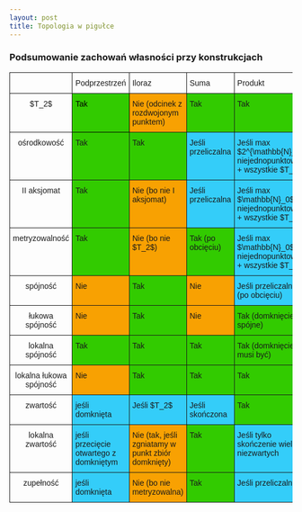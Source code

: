 ```yaml
---
layout: post
title: Topologia w pigułce
---
```


### Podsumowanie zachowań własności przy konstrukcjach 

<meta charset="utf-8" /> 
<style TYPE="text/css">
code.has-jax {font: inherit; font-size: 100%; background: inherit; border: inherit;}
</style>
<!-- From https://stackoverflow.com/a/12979200 -->
<script type="text/x-mathjax-config">

MathJax.Hub.Config({
    tex2jax: {
        inlineMath: [['$','$'], ['\\(','\\)']],
        skipTags: ['script', 'noscript', 'style', 'textarea', 'pre'] // removed 'code' entry
    }
});
MathJax.Hub.Queue(function() {
    var all = MathJax.Hub.getAllJax(), i;
    for(i = 0; all.length > i; i += 1) {
        all[i].SourceElement().parentNode.className += ' has-jax';
    }
});
</script>
<script type="text/javascript" src="https://cdn.mathjax.org/mathjax/latest/MathJax.js?config=TeX-AMS-MML_HTMLorMML"></script>


<style type="text/css">
.tg  {border-collapse:collapse;border-spacing:0;}
.tg td{font-family:Arial, sans-serif;font-size:14px;padding:10px 5px;border-style:solid;border-width:1px;overflow:hidden;word-break:normal;}
.tg th{font-family:Arial, sans-serif;font-size:14px;font-weight:normal;padding:10px 5px;border-style:solid;border-width:1px;overflow:hidden;word-break:normal;}
.tg .tg-baqh{text-align:center;vertical-align:top}
.tg .tg-s31i{background-color:#32cb00;color:#000000;vertical-align:top}
.tg .tg-nvd0{background-color:#f8a102;vertical-align:top}
.tg .tg-yw4l{vertical-align:top}
.tg .tg-y0xi{background-color:#32cb00;vertical-align:top}
.tg .tg-ufe5{background-color:#34cdf9;vertical-align:top}
</style>
<table class="tg">
 <tr>
    <th class="tg-baqh"></th>
    <td class="tg-yw4l">Podprzestrzeń</td>
    <td class="tg-yw4l">Iloraz</td>
    <td class="tg-yw4l">Suma</td>
    <td class="tg-yw4l">Produkt</td>
</tr>
<tr>
    <th class="tg-yw4l">$T_2$</th>
    <td class="tg-s31i">Tak</td>
    <td class="tg-nvd0">Nie (odcinek z rozdwojonym punktem)</td>
    <td class="tg-y0xi">Tak</td>
    <td class="tg-y0xi">Tak</td>
</tr>
<tr>
    <th class="tg-yw4l">ośrodkowość</th>
    <td class="tg-y0xi">Tak</td>
    <td class="tg-y0xi">Tak</td>
    <td class="tg-ufe5">Jeśli przeliczalna</td>
    <td class="tg-ufe5">Jeśli max $2^{\mathbb{N}_0}$ niejednopunktowych + wszystkie $T_2$</td>
</tr>
<tr>
    <th class="tg-yw4l">II aksjomat</th>
    <td class="tg-y0xi">Tak</td>
    <td class="tg-nvd0">Nie (bo nie I aksjomat)</td>
    <td class="tg-ufe5">Jeśli przeliczalna</td>
    <td class="tg-ufe5">Jeśli max $\mathbb{N}_0$ niejednopunktowych + wszystkie $T_2$</td>
</tr>    
<tr>
    <th class="tg-yw4l">metryzowalność</th>
    <td class="tg-y0xi">Tak</td>
    <td class="tg-nvd0">Nie (bo nie $T_2$)</td>
    <td class="tg-y0xi">Tak (po obcięciu)</td>
    <td class="tg-ufe5">Jeśli max $\mathbb{N}_0$ niejednopunktowych + wszystkie $T_2$</td>
</tr>
<tr>
    <th class="tg-yw4l">spójność</th>
    <td class="tg-nvd0">Nie</td>
    <td class="tg-y0xi">Tak</td>
    <td class="tg-nvd0">Nie</td>
    <td class="tg-ufe5">Jeśli przeliczalny (po obcięciu)</td>
</tr>
<tr>
    <th class="tg-yw4l">łukowa spójność</th>
    <td class="tg-nvd0">Nie</td>
    <td class="tg-y0xi">Tak</td>
    <td class="tg-nvd0">Nie</td>
    <td class="tg-y0xi">Tak (domknięcie spójne)</td>
</tr>
<tr>
    <th class="tg-yw4l">lokalna spójność</th>
    <td class="tg-y0xi">Tak</td>
    <td class="tg-y0xi">Tak</td>
    <td class="tg-y0xi">Tak</td>
    <td class="tg-y0xi">Tak (domknięcie nie musi być)</td>
</tr>
<tr>
    <th class="tg-yw4l">lokalna łukowa spójność</th>
    <td class="tg-nvd0">Nie</td>
    <td class="tg-y0xi">Tak</td>
    <td class="tg-y0xi">Tak</td>
    <td class="tg-y0xi">Tak</td>
</tr>
<tr>
    <th class="tg-yw4l">zwartość</th>
    <td class="tg-ufe5">jeśli domknięta</td>
    <td class="tg-ufe5">Jeśli $T_2$</td>
    <td class="tg-ufe5">Jeśli skończona</td>
    <td class="tg-y0xi">Tak</td>
</tr>
<tr>
    <th class="tg-yw4l">lokalna zwartość</th>
    <td class="tg-ufe5">jeśli przecięcie otwartego z domkniętym</td>
    <td class="tg-nvd0">Nie (tak, jeśli zgniatamy w punkt zbiór domknięty)</td>
    <td class="tg-y0xi">Tak</td>
    <td class="tg-ufe5">Jeśli tylko skończenie wiele niezwartych</td>
</tr>
<tr>
    <th class="tg-yw4l">zupełność</th>
    <td class="tg-ufe5">jeśli domknięta</td>
    <td class="tg-nvd0">Nie (bo nie metryzowalna)</td>
    <td class="tg-y0xi">Tak</td>
    <td class="tg-ufe5">Jeśli przeliczalny</td>
</tr>
</table>
